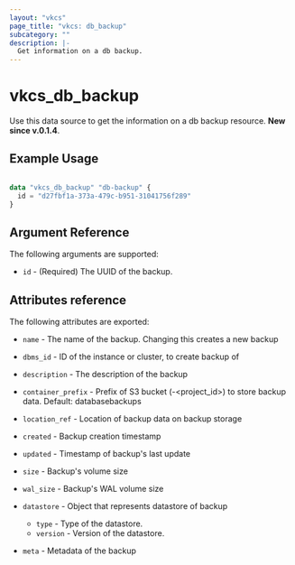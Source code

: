 ```yaml
---
layout: "vkcs"
page_title: "vkcs: db_backup"
subcategory: ""
description: |-
  Get information on a db backup.
---
```


# vkcs\_db\_backup

Use this data source to get the information on a db backup resource.
**New since v.0.1.4**.

## Example Usage

```terraform

data "vkcs_db_backup" "db-backup" {
  id = "d27fbf1a-373a-479c-b951-31041756f289"
}
```
## Argument Reference

The following arguments are supported:

* `id` - (Required) The UUID of the backup.

## Attributes reference

The following attributes are exported:

* `name` - The name of the backup. Changing this creates a new backup

* `dbms_id` - ID of the instance or cluster, to create backup of

* `description` - The description of the backup

* `container_prefix` - Prefix of S3 bucket (<prefix>-<project_id>) to store backup data. Default: databasebackups

* `location_ref` - Location of backup data on backup storage

* `created` - Backup creation timestamp

* `updated` - Timestamp of backup's last update

* `size` - Backup's volume size

* `wal_size` - Backup's WAL volume size

* `datastore` - Object that represents datastore of backup
    * `type` - Type of the datastore.
    * `version` - Version of the datastore.

* `meta` - Metadata of the backup
